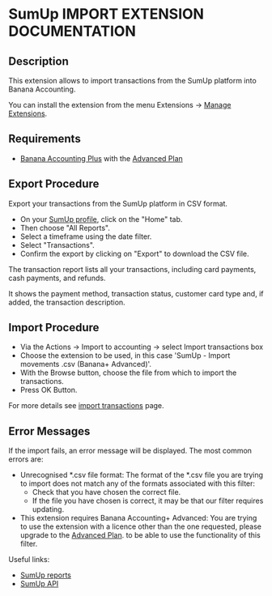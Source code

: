 # SumUp IMPORT EXTENSION DOCUMENTATION

## Description

This extension allows to import transactions from the SumUp platform into Banana Accounting.

You can install the extension from the menu Extensions -> [Manage Extensions](https://www.banana.ch/doc/en/node/4702).

## Requirements

- [Banana Accounting Plus](https://www.banana.ch/en/buy) with the [Advanced Plan](https://www.banana.ch/en/advanced)

## Export Procedure

Export your transactions from the SumUp platform in CSV format. 

- On your [SumUp profile](https://me.sumup.com/login), click on the "Home" tab.
- Then choose "All Reports".
- Select a timeframe using the date filter.
- Select "Transactions".
- Confirm the export by clicking on "Export" to download the CSV file.

The transaction report lists all your transactions, including card payments, cash payments, and refunds.

It shows the payment method, transaction status, customer card type and, if added, the transaction description.

## Import Procedure

- Via the Actions → Import to accounting → select Import transactions box
- Choose the extension to be used, in this case 'SumUp - Import movements .csv (Banana+ Advanced)'.
- With the Browse button, choose the file from which to import the transactions.
- Press OK Button.

For more details see [import transactions](https://www.banana.ch/doc/en/node/2795) page. 

## Error Messages

If the import fails, an error message will be displayed. The most common errors are:

- Unrecognised *.csv file format: The format of the *.csv file you are trying to import does not match any of the formats associated with this filter:
    - Check that you have chosen the correct file.
    - If the file you have chosen is correct, it may be that our filter requires updating.
- This extension requires Banana Accounting+ Advanced: You are trying to use the extension with a licence other than the one requested, please upgrade to the [Advanced Plan](https://www.banana.ch/en/advanced). to be able to use the functionality of this filter.

Useful links:
 * [SumUp reports](https://help.sumup.com/en-GB/articles/1K6tiRe1quFjBtGgGSs21e-reports)
 * [SumUp API](https://developer.sumup.com)